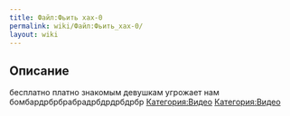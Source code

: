 ```yaml
---
title: Файл:Фьить хах-0
permalink: wiki/Файл:Фьить_хах-0/
layout: wiki
---
```


## Описание

бесплатно платно знакомым девушкам угрожает нам
бомбардрбрбрабрадрбдрдрбдрбр
[Категория:Видео](Категория:Видео "wikilink")
[Категория:Видео](Категория:Видео "wikilink")
